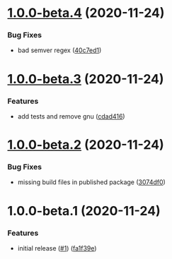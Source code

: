 # [1.0.0-beta.4](https://github.com/gomeli/semantic-release-license/compare/v1.0.0-beta.3...v1.0.0-beta.4) (2020-11-24)


### Bug Fixes

* bad semver regex ([40c7ed1](https://github.com/gomeli/semantic-release-license/commit/40c7ed1d50939c8f90fe0a4a31a742b6952ed692))

# [1.0.0-beta.3](https://github.com/gomeli/semantic-release-license/compare/v1.0.0-beta.2...v1.0.0-beta.3) (2020-11-24)


### Features

* add tests and remove gnu ([cdad416](https://github.com/gomeli/semantic-release-license/commit/cdad416b36ff5b070b29e4ad02b67a9b8d96e57a))

# [1.0.0-beta.2](https://github.com/gomeli/semantic-release-license/compare/v1.0.0-beta.1...v1.0.0-beta.2) (2020-11-24)


### Bug Fixes

* missing build files in published package ([3074df0](https://github.com/gomeli/semantic-release-license/commit/3074df0e62a6926f118774829ad3e0bcfe88a616))

# 1.0.0-beta.1 (2020-11-24)


### Features

* initial release ([#1](https://github.com/gomeli/semantic-release-license/issues/1)) ([fa1f39e](https://github.com/gomeli/semantic-release-license/commit/fa1f39e1e60f86aff2316664700d1f7dc1d65530))
